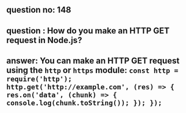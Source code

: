 
      
## question no: 148

## question : How do you make an HTTP GET request in Node.js?

## answer: You can make an HTTP GET request using the `http` or `https` module: `const http = require('http'); http.get('http://example.com', (res) => { res.on('data', (chunk) => { console.log(chunk.toString()); }); });`
      